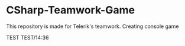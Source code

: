 # CSharp-Teamwork-Game
This repository is made for Telerik's teamwork. Creating console game

TEST TEST/14:36

